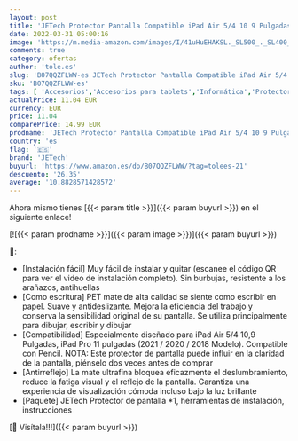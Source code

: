 ```yaml
---
layout: post
title: 'JETech Protector Pantalla Compatible iPad Air 5/4 10 9 Pulgadas  iPad Pro 11 Pulgadas Todos los Modelos  Antirreflejos  PET Mate para Dibujar'
date: 2022-03-31 05:00:16
image: 'https://m.media-amazon.com/images/I/41uHuEHAKSL._SL500_._SL400_.jpg'
comments: true
category: ofertas
author: 'tole.es'
slug: 'B07QQZFLWW-es JETech Protector Pantalla Compatible iPad Air 5/4 10 9...'
sku: 'B07QQZFLWW-es'
tags: [ 'Accesorios','Accesorios para tablets','Informática','Protectores de pantalla para tablets','ipad','jetech', ]
actualPrice: 11.04 EUR
currency: EUR
price: 11.04
comparePrice: 14.99 EUR
prodname: 'JETech Protector Pantalla Compatible iPad Air 5/4 10 9 Pulgadas  iPad Pro 11 Pulgadas Todos los Modelos  Antirreflejos  PET Mate para Dibujar'
country: 'es'
flag: '🇪🇸'
brand: 'JETech'
buyurl: 'https://www.amazon.es/dp/B07QQZFLWW/?tag=tolees-21'
descuento: '26.35'
average: '10.8828571428572'
---
```


Ahora mismo tienes [{{< param title >}}]({{< param buyurl >}}) en el siguiente enlace!

[![{{< param prodname >}}]({{< param image >}})]({{< param buyurl >}})

🔎:

- [Instalación fácil] Muy fácil de instalar y quitar (escanee el código QR para ver el video de instalación completo). Sin burbujas, resistente a los arañazos, antihuellas
- [Como escritura] PET mate de alta calidad se siente como escribir en papel. Suave y antideslizante. Mejora la eficiencia del trabajo y conserva la sensibilidad original de su pantalla. Se utiliza principalmente para dibujar, escribir y dibujar
- [Compatibilidad] Especialmente diseñado para iPad Air 5/4 10,9 Pulgadas, iPad Pro 11 pulgadas (2021 / 2020 / 2018 Modelo). Compatible con Pencil. NOTA: Este protector de pantalla puede influir en la claridad de la pantalla, piénselo dos veces antes de comprar
- [Antirreflejo] La mate ultrafina bloquea eficazmente el deslumbramiento, reduce la fatiga visual y el reflejo de la pantalla. Garantiza una experiencia de visualización cómoda incluso bajo la luz brillante
- [Paquete] JETech Protector de pantalla *1, herramientas de instalación, instrucciones

[🛒 Visítala!!!]({{< param buyurl >}})
